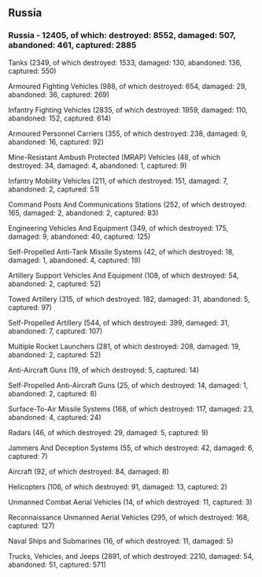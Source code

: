 
 
 ## Russia
 
 ### Russia - 12405, of which: destroyed: 8552, damaged: 507, abandoned: 461, captured: 2885

 

 

 Tanks (2349, of which destroyed: 1533, damaged: 130, abandoned: 136, captured: 550)

 Armoured Fighting Vehicles (988, of which destroyed: 654, damaged: 29, abandoned: 36, captured: 269)

 Infantry Fighting Vehicles (2835, of which destroyed: 1959, damaged: 110, abandoned: 152, captured: 614)

 Armoured Personnel Carriers (355, of which destroyed: 238, damaged: 9, abandoned: 16, captured: 92)

 Mine-Resistant Ambush Protected (MRAP) Vehicles (48, of which destroyed: 34, damaged: 4, abandoned: 1, captured: 9)

 Infantry Mobility Vehicles (211, of which destroyed: 151, damaged: 7, abandoned: 2, captured: 51)

 Command Posts And Communications Stations (252, of which destroyed: 165, damaged: 2, abandoned: 2, captured: 83)

 Engineering Vehicles And Equipment (349, of which destroyed: 175, damaged: 9, abandoned: 40, captured: 125)

 Self-Propelled Anti-Tank Missile Systems (42, of which destroyed: 18, damaged: 1, abandoned: 4, captured: 19)

 Artillery Support Vehicles And Equipment (108, of which destroyed: 54, abandoned: 2, captured: 52)

 Towed Artillery (315, of which destroyed: 182, damaged: 31, abandoned: 5, captured: 97)

 Self-Propelled Artillery (544, of which destroyed: 399, damaged: 31, abandoned: 7, captured: 107)

 Multiple Rocket Launchers (281, of which destroyed: 208, damaged: 19, abandoned: 2, captured: 52)

 Anti-Aircraft Guns (19, of which destroyed: 5, captured: 14)

 Self-Propelled Anti-Aircraft Guns (25, of which destroyed: 14, damaged: 1, abandoned: 2, captured: 8)

 Surface-To-Air Missile Systems (168, of which destroyed: 117, damaged: 23, abandoned: 4, captured: 24)

 Radars (46, of which destroyed: 29, damaged: 5, captured: 9)

 Jammers And Deception Systems (55, of which destroyed: 42, damaged: 6, captured: 7)

 Aircraft (92, of which destroyed: 84, damaged: 8)

 Helicopters (106, of which destroyed: 91, damaged: 13, captured: 2)

 Unmanned Combat Aerial Vehicles (14, of which destroyed: 11, captured: 3)

 Reconnaissance Unmanned Aerial Vehicles (295, of which destroyed: 168, captured: 127)

 Naval Ships and Submarines (16, of which destroyed: 11, damaged: 5)

 Trucks, Vehicles, and Jeeps (2891, of which destroyed: 2210, damaged: 54, abandoned: 51, captured: 571)

